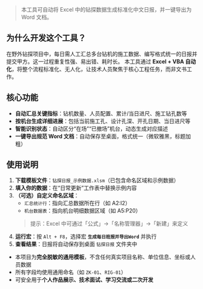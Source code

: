 > 本工具可自动将 Excel 中的钻探数据生成标准化中文日报，并一键导出为 Word 文档。

##  为什么开发这个工具？

在野外钻探项目中，每日需人工汇总多台钻机的施工数据、编写格式统一的日报并提交甲方。这一过程重复性强、易出错、耗时长。  本工具通过 **Excel + VBA 自动化**，将整个流程标准化、无人化，让技术人员聚焦于核心工程任务，而非文书工作。
##  核心功能
-  **自动汇总关键指标**：钻机数量、人员配置、累计/当日进尺、施工钻孔数等  
-  **按机台生成详细进展**：包括当前施工孔、设计孔深、开孔日期、当日进尺等  
-  **智能识别状态**：自动区分“在场”“已撤场”机台，动态生成对应描述  
-  **一键导出规范 Word 文档**：自动保存至桌面，格式统一（微软雅黑，标题加粗）

##  使用说明
1. **下载模板文件**：`钻探日报_示例数据.xlsm`（已包含命名区域和示例数据）  
2. **填入你的数据**：在“日常更新”工作表中替换示例内容  
3. **（可选）自定义命名区域**：  
   - `汇总统计行`：指向汇总数据所在行（如 A2:I2）  
   - `机台数据表`：指向机台明细数据区域（如 A5:P20）  
   >  提示：Excel 中可通过「公式」→「名称管理器」→「新建」来定义  
4. **运行宏**：按 `Alt + F8`，选择宏 **`生成每日班报并导出Word`** 并执行  
5. **查看结果**：日报将自动保存到桌面 `钻探日报` 文件夹中

- 本项目为**完全脱敏的通用模板**，不含任何真实项目名称、单位信息、坐标或人员数据  
- 所有字段均使用通用命名（如 `ZK-01`、`RIG-01`）  
- 可安全用于**个人作品展示、技术面试、学习交流或二次开发**
